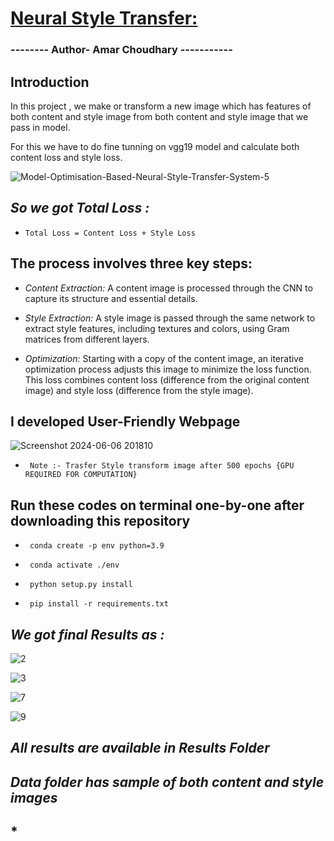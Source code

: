 # <u><b>Neural Style Transfer:</b></u>
<h3> -------- Author- Amar Choudhary ----------- </h3>

## Introduction
In this project , we make or transform a new image which has features of both content and style image from both content and style image that we pass in model. 

For this we have to do fine tunning on vgg19 model and calculate both content loss and style loss.

![Model-Optimisation-Based-Neural-Style-Transfer-System-5](https://github.com/AmarBackInField/NeuralStyleTransfer-v1.0/assets/126746349/c760e16b-0ad8-4afb-a8e2-4ffc2bada5f8)

## *So we got Total Loss :*

*     Total Loss = Content Loss + Style Loss


## The process involves three key steps:

* *Content Extraction:* A content image is processed through the CNN to capture its structure and essential details.

* *Style Extraction:* A style image is passed through the same network to extract style features, including textures and colors, using Gram matrices from different layers.

* *Optimization:* Starting with a copy of the content image, an iterative optimization process adjusts this image to minimize the loss function. This loss combines content loss (difference from the original content image) and style loss (difference from the style image).


##  I developed User-Friendly Webpage 


![Screenshot 2024-06-06 201810](https://github.com/AmarBackInField/NeuralStyleTransfer-v1.0/assets/126746349/30cb3de1-48f5-43eb-8b8a-259822e4327b)


*      Note :- Trasfer Style transform image after 500 epochs {GPU REQUIRED FOR COMPUTATION}

 

## Run these codes on terminal one-by-one after downloading this repository

*      conda create -p env python=3.9
*      conda activate ./env
*      python setup.py install
*      pip install -r requirements.txt

## <i>We got final Results as :</i>


![2](https://github.com/AmarBackInField/NeuralStyleTransfer-v1.0/assets/126746349/87e98a74-9f8e-4aa6-b3f5-c80bd9c0cf71)

![3](https://github.com/AmarBackInField/NeuralStyleTransfer-v1.0/assets/126746349/2c63164b-c53a-441f-ba09-def9c67e0cdd)

![7](https://github.com/AmarBackInField/NeuralStyleTransfer-v1.0/assets/126746349/3803131e-996f-4f5f-b3b1-f4d2c213a76a)

![9](https://github.com/AmarBackInField/NeuralStyleTransfer-v1.0/assets/126746349/9dc3fc70-7a7b-466f-be36-fdbc101b19c7)

 ## *All results are available in Results Folder*

 ## *Data folder has sample of both content and style images*

 ## *



